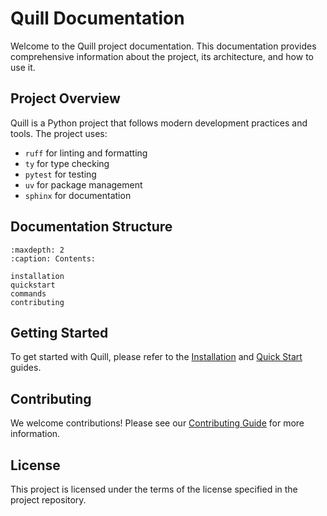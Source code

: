 # Quill Documentation

Welcome to the Quill project documentation. This documentation provides comprehensive information about the project, its architecture, and how to use it.

## Project Overview

Quill is a Python project that follows modern development practices and tools. The project uses:

- `ruff` for linting and formatting
- `ty` for type checking
- `pytest` for testing
- `uv` for package management
- `sphinx` for documentation

## Documentation Structure

```{toctree}
:maxdepth: 2
:caption: Contents:

installation
quickstart
commands
contributing
```

## Getting Started

To get started with Quill, please refer to the [Installation](installation.md) and [Quick Start](quickstart.md) guides.

## Contributing

We welcome contributions! Please see our [Contributing Guide](contributing.md) for more information.

## License

This project is licensed under the terms of the license specified in the project repository. 